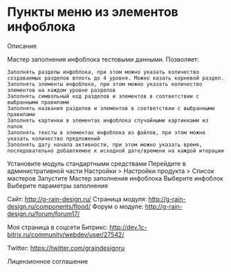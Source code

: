 # Пункты меню из элементов инфоблока
Описание

Мастер заполнения инфоблока тестовыми данными. Позволяет:

    Заполнять разделы инфоблока, при этом можно указать количество создаваемых разделов вплоть до 4 уровня. Можно казать корневой раздел.
    Заполнять элементы инфоблока, при этом можно указать количество элементов на каждом уровне разделов
    Заполнять символьный код разделов и элементов в соответствии с выбранными правилами
    Заполнять названия разделов и элементов в соответствии с выбранными правилами
    Заполнять картинки в элементах инфоблока случайными картинками из папок
    Заполнять тексты в элементах инфоблока из файлов, при этом можно указать количество предложений
    Заполнять дату начала активности, при этом можно указать время, последовательно добавляемое к исходной дате/времени на каждой итерации 

Установите модуль стандартными средствами
Перейдите в административной части Настройки > Настройки продукта > Список мастеров
Запустите Мастер заполнения инфоблока
Выберите инфоблок
Выберите параметры заполнения 

 Сайт: http://g-rain-design.ru/
Страница модуля: http://g-rain-design.ru/components/flood/
Форум о модуле: http://g-rain-design.ru/forum/forum17/

Моя страница в соцсети Битрикс: http://dev.1c-bitrix.ru/community/webdev/user/27542/

Twitter: https://twitter.com/graindesignru	

Лицензионное соглашение 
